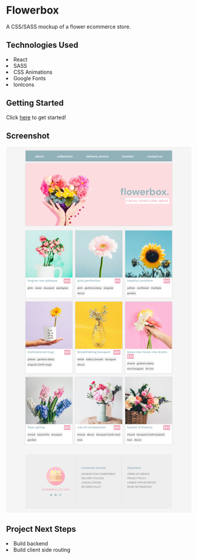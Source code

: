 <h1>Flowerbox</h1>
<p>A CSS/SASS mockup of a flower ecommerce store.</p>

<h2>Technologies Used</h2>
<li>React</li>
<li>SASS</li>
<li>CSS Animations</li>
<li>Google Fonts</li>
<li>IonIcons</li>

<h2>Getting Started</h2>
Click <a href='https://flower-box.netlify.app/'>here</a> to get started!

<h2>Screenshot</h2>
<p align="center">
<img src="https://github.com/laurakelly1/flowerbox/blob/main/src/images/screencapture-localhost-3000-2022-06-07-17_19_10.png?raw=true"/>
</p>

<h2>Project Next Steps</h2>
<li>Build backend</li>
<li>Build client side routing</li>

